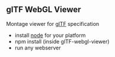 ## glTF WebGL Viewer

Montage viewer for [glTF](https://github.com/KhronosGroup/glTF/blob/master/specification/README.md) specification 

 * install [node](http://nodejs.org/) for your platform
 * npm install (inside glTF-webgl-viewer)
 * run any webserver 

